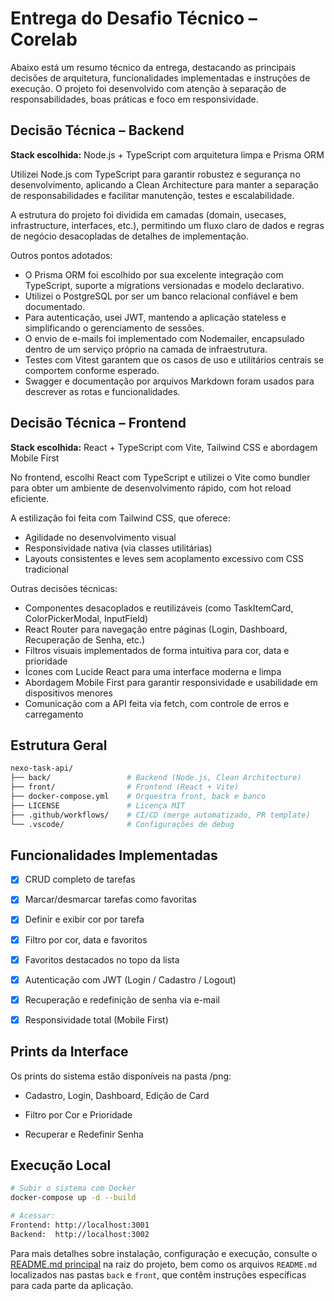 # Entrega do Desafio Técnico – Corelab

Abaixo está um resumo técnico da entrega, destacando as principais decisões de arquitetura, funcionalidades implementadas e instruções de execução. O projeto foi desenvolvido com atenção à separação de responsabilidades, boas práticas e foco em responsividade.


## Decisão Técnica – Backend

**Stack escolhida:** Node.js + TypeScript com arquitetura limpa e Prisma ORM

Utilizei  Node.js com TypeScript para garantir robustez e segurança no desenvolvimento, aplicando a Clean Architecture para manter a separação de responsabilidades e facilitar manutenção, testes e escalabilidade.

A estrutura do projeto foi dividida em camadas (domain, usecases, infrastructure, interfaces, etc.), permitindo um fluxo claro de dados e regras de negócio desacopladas de detalhes de implementação.



Outros pontos adotados:
- O Prisma ORM foi escolhido por sua excelente integração com TypeScript, suporte a migrations versionadas e modelo declarativo.
- Utilizei o PostgreSQL por ser um banco relacional confiável e bem documentado.
- Para autenticação, usei JWT, mantendo a aplicação stateless e simplificando o gerenciamento de sessões.
- O envio de e-mails foi implementado com Nodemailer, encapsulado dentro de um serviço próprio na camada de infraestrutura.
- Testes com Vitest garantem que os casos de uso e utilitários centrais se comportem conforme esperado.
- Swagger e documentação por arquivos Markdown foram usados para descrever as rotas e funcionalidades.
  

## Decisão Técnica – Frontend

**Stack escolhida:** React + TypeScript com Vite, Tailwind CSS e abordagem Mobile First

No frontend, escolhi React com TypeScript e utilizei o Vite como bundler para obter um ambiente de desenvolvimento rápido, com hot reload eficiente.

A estilização foi feita com Tailwind CSS, que oferece:
- Agilidade no desenvolvimento visual
- Responsividade nativa (via classes utilitárias)
- Layouts consistentes e leves sem acoplamento excessivo com CSS tradicional
  
Outras decisões técnicas:
- Componentes desacoplados e reutilizáveis (como TaskItemCard, ColorPickerModal, InputField)
- React Router para navegação entre páginas (Login, Dashboard, Recuperação de Senha, etc.)
- Filtros visuais implementados de forma intuitiva para cor, data e prioridade
- Ícones com Lucide React para uma interface moderna e limpa
- Abordagem Mobile First para garantir responsividade e usabilidade em dispositivos menores
- Comunicação com a API feita via fetch, com controle de erros e carregamento

## Estrutura Geral

```bash
nexo-task-api/
├── back/                 # Backend (Node.js, Clean Architecture)
├── front/                # Frontend (React + Vite)
├── docker-compose.yml    # Orquestra front, back e banco
├── LICENSE               # Licença MIT
├── .github/workflows/    # CI/CD (merge automatizado, PR template)
└── .vscode/              # Configurações de debug
```
## Funcionalidades Implementadas

- [x] CRUD completo de tarefas

- [x] Marcar/desmarcar tarefas como favoritas

- [x] Definir e exibir cor por tarefa

- [x] Filtro por cor, data e favoritos

- [x] Favoritos destacados no topo da lista

- [x] Autenticação com JWT (Login / Cadastro / Logout)

- [x] Recuperação e redefinição de senha via e-mail

- [x] Responsividade total (Mobile First)

## Prints da Interface

Os prints do sistema estão disponíveis na pasta /png:

- Cadastro, Login, Dashboard, Edição de Card

- Filtro por Cor e Prioridade

- Recuperar e Redefinir Senha

## Execução Local

```bash
# Subir o sistema com Docker
docker-compose up -d --build

# Acessar:
Frontend: http://localhost:3001
Backend:  http://localhost:3002
```

Para mais detalhes sobre instalação, configuração e execução, consulte o [README.md principal](./README.md) na raiz do projeto, bem como os arquivos `README.md` localizados nas pastas `back` e `front`, que contêm instruções específicas para cada parte da aplicação.

